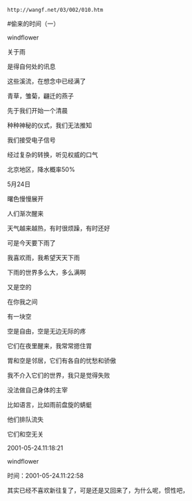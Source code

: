 `http://wangf.net/03/002/010.htm`


#偷来的时间（一）


windflower


   关于雨 

是得自何处的讯息 

这些溪流，在想念中已经满了 

 

青草，雏菊，翩迁的燕子 

先于我们开始一个清晨 

种种神秘的仪式，我们无法推知 

 

我们接受电子信号 

经过复杂的转换，听见权威的口气 

北京地区，降水概率50% 

 

5月24日 

曙色慢慢展开 

人们渐次醒来 

 

天气越来越热，有时很烦躁，有时还好 

可是今天要下雨了 

我喜欢雨，我希望天天下雨 

下雨的世界多么大，多么满啊 

又是空的 

 

在你我之间 

有一块空 

 

空是自由，空是无边无际的疼 

 

它们在夜里醒来，我常常摁住胃 

胃和空是邻居，它们有各自的忧愁和骄傲 

我不介入它们的世界，我只是觉得失败 

没法做自己身体的主宰 

 

比如语言，比如雨前盘旋的蜻蜓 

他们排队流失 

它们和空无关 


2001-05-24.11:18:21


windflower

时间：2001-05-24.11:22:58 

其实已经不喜欢新往复了，可是还是又回来了，为什么呢，惯性吧，
